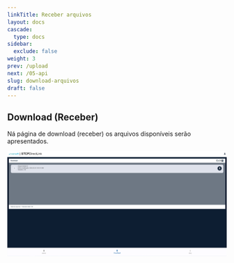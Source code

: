 ```yaml
---
linkTitle: Receber arquivos
layout: docs
cascade:
  type: docs
sidebar:
  exclude: false
weight: 3
prev: /upload
next: /05-api
slug: download-arquivos
draft: false
---
```


## Download (Receber)

Ná página de download (receber) os arquivos disponíveis serão apresentados.

![](download.png "Página de download - Portal Directlink")
